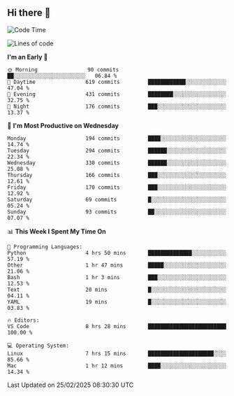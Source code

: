 ## Hi there 👋

<!--
**Wangmerlyn/Wangmerlyn** is a ✨ _special_ ✨ repository because its `README.md` (this file) appears on your GitHub profile.

Here are some ideas to get you started:

- 🔭 I’m currently working on ...
- 🌱 I’m currently learning ...
- 👯 I’m looking to collaborate on ...
- 🤔 I’m looking for help with ...
- 💬 Ask me about ...
- 📫 How to reach me: ...
- 😄 Pronouns: ...
- ⚡ Fun fact: ...
-->
<!--START_SECTION:waka-->
![Code Time](http://img.shields.io/badge/Code%20Time-71%20hrs%2048%20mins-blue)

![Lines of code](https://img.shields.io/badge/From%20Hello%20World%20I%27ve%20Written-8.5%20million%20lines%20of%20code-blue)

**I'm an Early 🐤** 

```text
🌞 Morning                90 commits          ██░░░░░░░░░░░░░░░░░░░░░░░   06.84 % 
🌆 Daytime                619 commits         ████████████░░░░░░░░░░░░░   47.04 % 
🌃 Evening                431 commits         ████████░░░░░░░░░░░░░░░░░   32.75 % 
🌙 Night                  176 commits         ███░░░░░░░░░░░░░░░░░░░░░░   13.37 % 
```
📅 **I'm Most Productive on Wednesday** 

```text
Monday                   194 commits         ████░░░░░░░░░░░░░░░░░░░░░   14.74 % 
Tuesday                  294 commits         ██████░░░░░░░░░░░░░░░░░░░   22.34 % 
Wednesday                330 commits         ██████░░░░░░░░░░░░░░░░░░░   25.08 % 
Thursday                 166 commits         ███░░░░░░░░░░░░░░░░░░░░░░   12.61 % 
Friday                   170 commits         ███░░░░░░░░░░░░░░░░░░░░░░   12.92 % 
Saturday                 69 commits          █░░░░░░░░░░░░░░░░░░░░░░░░   05.24 % 
Sunday                   93 commits          ██░░░░░░░░░░░░░░░░░░░░░░░   07.07 % 
```


📊 **This Week I Spent My Time On** 

```text
💬 Programming Languages: 
Python                   4 hrs 50 mins       ██████████████░░░░░░░░░░░   57.19 % 
Other                    1 hr 47 mins        █████░░░░░░░░░░░░░░░░░░░░   21.06 % 
Bash                     1 hr 3 mins         ███░░░░░░░░░░░░░░░░░░░░░░   12.53 % 
Text                     20 mins             █░░░░░░░░░░░░░░░░░░░░░░░░   04.11 % 
YAML                     19 mins             █░░░░░░░░░░░░░░░░░░░░░░░░   03.83 % 

🔥 Editors: 
VS Code                  8 hrs 28 mins       █████████████████████████   100.00 % 

💻 Operating System: 
Linux                    7 hrs 15 mins       █████████████████████░░░░   85.66 % 
Mac                      1 hr 12 mins        ████░░░░░░░░░░░░░░░░░░░░░   14.34 % 
```


 Last Updated on 25/02/2025 08:30:30 UTC
<!--END_SECTION:waka-->
